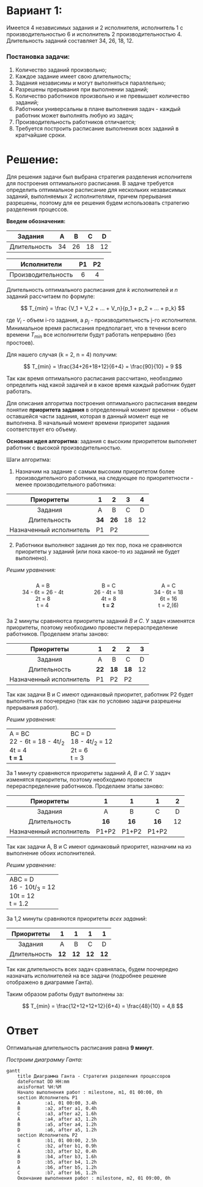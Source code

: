 # Вариант 1:
Имеется 4 независимых задания и 2 исполнителя, исполнитель 1 с производительностью 6 и исполнитель 2 производительностью 4. Длительность заданий составляет 34, 26, 18, 12.  

### Постановка задачи:
1. Количество заданий произвольно;
2. Каждое задание имеет свою длительность;
3. Задания независимы и могут выполняться параллельно;
4. Разрешены прерывания при выполнении заданий;
5. Количество работников произвольно и не превышает количество заданий;
6. Работники универсальны в плане выполнения задач - каждый работник может выполнять любую из задач;
8. Производительность работников отличается;
9. Требуется построить расписание выполнения всех заданий в кратчайшие сроки.  

# Решение:
Для решения задачи был выбрана стратегия разделения исполнителя для построения оптимального расписания. В задаче требуется определить оптимальное расписание для нескольких независимых заданий, выполняемых 2 исполнителями, причем прерывания разрешены, поэтому для ее решения будем использовать стратегию разделения процессов.

__Введем обозначения:__

| Задания      |  A  |  B  |  C  |  D  |
|:------------:|:---:|:---:|:---:|:---:|
| Длительность | 34  |  26 |  18 |  12 |


| Исполнители        |  P1  |  P2  |
|:------------------:|:----:|:----:|
| Производительность |   6  |   4  |

Длительность оптимального расписания для $k$ исполнителей и $n$ заданий рассчитаем по формуле:

$$  
T_{min} = \frac {V_1 + V_2 + ... + V_n}{p_1 + p_2 + ... + p_k}  
$$  

где $V_i$ - объем i-го задания, а $p_j$ - производительность j-го исполнителя. Минимальное время расписания предполагает, что в течении всего времени $T_{min}$ все исполнители будут работать непрерывно (без простоев).

Для нашего случая (k = 2, n = 4) получим:

$$
    T_{min} = \frac{34+26+18+12}{6+4} = \frac{90}{10} = 9
$$

Так как время оптимального расписания рассчитано, необходимо определить над какой задачей и в какое время каждый работник будет работать.

Для описания алгоритма построения оптимального расписания введем понятие **приоритета задания** в определенный момент времени - объем оставшейся части задания, которая в данный момент еще не выполнена. В начальный момент времени приоритет задания соответствует его объему.

__Основная идея алгоритма__: задания с высоким приоритетом выполняет работник с высокой производительностью.

Шаги алгоритма:
1. Назначим на задание с самым высоким приоритетом более производительного работника, на следующее по приоритетности - менее производительного работника:


| Приоритеты     |  1  |  2  |  3  |  4  |
|:------------:|:---:|:---:|:---:|:---:|
| Задания      |  A  |  B  |  C  |  D  |
| Длительность | __34__  |  __26__ |  18 |  12 |
| Назначенный исполнитель | Р1  |  Р2 |     |     |

2. Работники выполняют задания до тех пор, пока не сравняются приоритеты у заданий (или пока какое-то из заданий не будет выполнено).

*Решим уравнения:*


<div style="display: flex; justify-content: center; gap: 60px;">
    <div style="text-align: center; padding: 10px;">
        A = B <br>
        34 - 6t = 26 - 4t <br>
        2t = 8 <br>
        t = 4
    </div>
    <div style="display: flex; justify-content: center; gap: 60px;">
    <div style="text-align: center; padding: 10px;">
        B = C <br>
        26 - 4t = 18 <br>
        4t = 8 <br>
        <strong>t = 2</strong>
    </div>
    <div style="display: flex; justify-content: center; gap: 20px;">
    <div style="text-align: center; padding: 10px;">
        A = C <br>
        34 - 6t = 18 <br>
        6t = 16 <br>
        t = 2,(6)
    </div>
</div>
</div>
</div>

За 2 минуты сравняютса приоритеты заданий *B и C*. У задач изменятся приоритеты, поэтому необходимо провести перераспределение работников. Проделаем этапы заново:

| Приоритеты     |  1  |  2  |  2  |  3  |
|:------------:|:---:|:---:|:---:|:---:|
| Задания      |  A  |  B  |  C  |  D  |
| Длительность | __22__  |  __18__ |  __18__ |  12 |
| Назначенный исполнитель | Р1  |  Р2 |  P2   |     |

Так как задачи В и С имеют одинаковый приоритет, работник Р2 будет выполнять их поочередно (так как по условию задачи разрешены прерывания работ).

*Решим уравнения:*

<table>
  <tr>
    <td>
      A = BC <br>
      22 - 6t = 18 - 
      4t</sup>/<sub>2</sub> <br>
      4t = 4 <br>
      <strong>t = 1</strong>
    </td>
    <td>
      BC = D <br>
      18 - 4t</sup>/<sub>2</sub> = 12 <br>
      2t = 6 <br>
      t = 3
    </td>
  </tr>
</table>

За 1 минуту сравняются приоритеты заданий *А, B и C*. У задач изменятся приоритеты, поэтому необходимо провести перераспределение работников. Проделаем этапы заново:

| Приоритеты     |  1  |  1  |  1  |  2  |
|:------------:|:---:|:---:|:---:|:---:|
| Задания      |  A  |  B  |  C  |  D  |
| Длительность | __16__  |  __16__ |  __16__ |  12 |
| Назначенный исполнитель | Р1+P2  |  Р1+P2 |  P1+P2   |     |

Так как задачи А, В и С имеют одинаковый приоритет, назначим на из выполнение обоих исполнителей.

*Решим уравнение:*
<table>
  <tr>
    <td>
      AВС = D <br>
      16 - 10t</sup>/<sub>3</sub> = 12 <br>
      10t = 12 <br>
      t = 1.2
    </td>
  </tr>
</table>

За 1,2 минуты сравняются приоритеты *всех заданий*:

| Приоритеты     |  1  |  1  |  1  |  1  |
|:------------:|:---:|:---:|:---:|:---:|
| Задания      |  A  |  B  |  C  |  D  |
| Длительность | __12__  |  __12__ |  __12__ |  __12__ |

Так как длительность всех задач сравнялась, будем поочередно назначать исполнителей на все задачи (подробнее решение отображено в диаграмме Ганта).

Таким образом работы будут выполнены за:

$$
    T_{min} = \frac{12+12+12+12}{6+4} = \frac{48}{10} = 4,8
$$

# Ответ

Оптимальная длительность расписания равна __9 минут__.

*Построим диаграмму Ганта:*
```mermaid
gantt
    title Диаграмма Ганта - Стратегия разделения процессоров
    dateFormat DD HH:mm    
    axisFormat %H:%M
    Начало выполнения работ : milestone, m1, 01 00:00, 0h
    section Исполнитель Р1
    A         :a1, 01 00:00, 3.4h
    B         :a2, after a1, 0.4h
    C         :a3, after a2, 1.6h
    A         :a4, after a3, 1.2h
    B         :a5, after a4, 1.2h
    D         :a6, after a5, 1.2h
    section Исполнитель Р2
    B         :b1, 01 00:00, 2.5h
    C         :b2, after b1, 0.9h
    A         :b3, after b2, 0.4h
    B         :b4, after b3, 1.6h
    D         :b5, after b4, 1.2h
    A         :b6, after b5, 1.2h
    C         :b7, after b6, 1.2h
    Окончание выполнения работ : milestone, m2, 01 09:00, 0h
```

